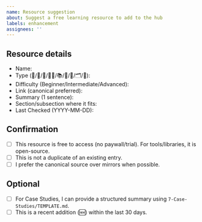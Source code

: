 ```yaml
---
name: Resource suggestion
about: Suggest a free learning resource to add to the hub
labels: enhancement
assignees: ''
---
```


## Resource details

- Name:
- Type (📘/🎥/📝/🧑‍🏫/📚/📰/📄/🗂️/🔧):
- Difficulty (Beginner/Intermediate/Advanced):
- Link (canonical preferred):
- Summary (1 sentence):
- Section/subsection where it fits:
- Last Checked (YYYY-MM-DD):

## Confirmation

- [ ] This resource is free to access (no paywall/trial). For tools/libraries, it is open-source.
- [ ] This is not a duplicate of an existing entry.
- [ ] I prefer the canonical source over mirrors when possible.

## Optional

- [ ] For Case Studies, I can provide a structured summary using `7-Case-Studies/TEMPLATE.md`.
- [ ] This is a recent addition (🆕) within the last 30 days.
